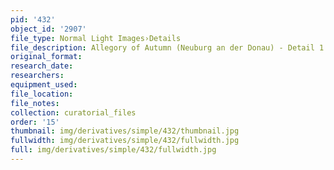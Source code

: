 ```yaml
---
pid: '432'
object_id: '2907'
file_type: Normal Light Images›Details
file_description: Allegory of Autumn (Neuburg an der Donau) - Detail 1
original_format:
research_date:
researchers:
equipment_used:
file_location:
file_notes:
collection: curatorial_files
order: '15'
thumbnail: img/derivatives/simple/432/thumbnail.jpg
fullwidth: img/derivatives/simple/432/fullwidth.jpg
full: img/derivatives/simple/432/fullwidth.jpg
---
```

